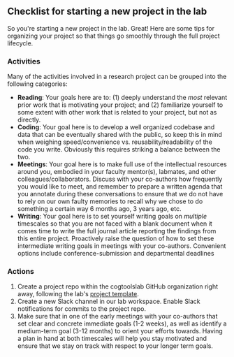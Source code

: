 ## Checklist for starting a new project in the lab

So you're starting a new project in the lab. Great! Here are some tips for organizing 
your project so that things go smoothly through the full project lifecycle.

### Activities 

Many of the activities involved in a research project can be grouped into the following categories:

* **Reading**: Your goals here are to: (1) deeply understand the _most_ relevant prior work that is motivating your project; and
(2) familiarize yourself to some extent with other work that is related to your project, but not as directly.
* **Coding**: Your goal here is to develop a well organized codebase and data that can be eventually shared with the public, so keep this in mind when weighing speed/convenience vs. reusability/readability of the code you write. Obviously this requires striking a balance between the two.
* **Meetings**: Your goal here is to make full use of the intellectual resources around you, embodied in your faculty mentor(s), labmates, and other
colleagues/collaborators. Discuss with your co-authors how frequently you would like to meet, and remember to prepare a written agenda that
you annotate during these conversations to ensure that we do not have to rely on our own faulty memories to recall why we chose to do something a certain way 6 months ago, 3 years ago, etc.
* **Writing**: Your goal here is to set yourself writing goals on _multiple_ timescales so that you are not faced with a blank document when it comes
time to write the full journal article reporting the findings from this entire project. Proactively raise the question of how to set these
intermediate writing goals in meetings with your co-authors. Convenient options include conference-submission and departmental deadlines

### Actions

1. Create a project repo within the cogtoolslab GitHub organization right away, 
following the lab's [project template](https://github.com/cogtoolslab/project_template).
2. Create a new Slack channel in our lab workspace. Enable Slack notifications for commits to the project repo.
3. Make sure that in one of the early meetings with your co-authors that set clear and concrete immediate goals (1-2 weeks), 
as well as identify a medium-term goal (3-12 months) to orient your efforts towards. Having a plan in hand at both timescales will 
help you stay motivated and ensure that we stay on track with respect to your longer term goals.
